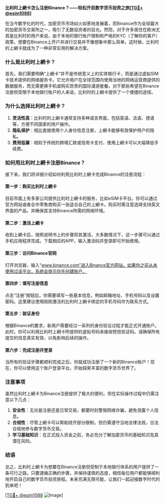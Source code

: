 **比利时上網卡怎么注册Binance？——轻松开启数字货币投资之旅[[TG💪+ @esim1088](https://t.me/s/esim1088)]**

在当今数字化的时代，加密货币市场如火如荼地发展着，而Binance作为全球最大的加密货币交易所之一，吸引了无数投资者的目光。然而，对于许多居住在欧洲尤其是比利时的用户来说，由于本地的银行账户限制和严格的KYC（了解你的客户）政策，想要在Binance上开户并进行交易并不像想象中那么简单。这时候，比利时的上網卡就成为了一种非常实用的解决方案。

### 什么是比利时上網卡？

首先，我们需要明确“上網卡”并不是传统意义上的实体银行卡，而是通过虚拟SIM卡技术提供的网络服务卡。它允许用户在全球范围内使用当地的网络运营商提供的数据服务，而无需更换手机或购买昂贵的国际漫游套餐。对于那些希望在Binance注册但受限于本地银行账户的人来说，比利时的上網卡提供了一个便捷的途径。

### 为什么选择比利时上網卡？

1. **灵活性高**：比利时的上網卡通常支持多种语言界面，包括英语、法语、德语等，方便不同国家的用户操作。
2. **隐私保护**：相比直接使用个人身份信息注册，上網卡能够有效保护用户的隐私。
3. **费用低廉**：相较于传统的跨境汇款或信用卡支付，使用上網卡可以大幅降低手续费。

### 如何用比利时上網卡注册Binance？

接下来，我们将详细介绍如何利用比利时上網卡完成Binance的注册流程：

#### 第一步：购买比利时上網卡

目前市面上有多家公司提供比利时上網卡的服务，比如eSIM卡平台。你可以通过官方网站或者合作零售商购买一张适合自己的上網卡。购买时需注意选择支持英文界面的产品，并确保其支持Binance所需的网络环境。

#### 第二步：激活上網卡

收到上網卡后，按照说明书上的步骤将其激活。大多数情况下，这一步骤可以通过手机应用程序完成。下载相应的APP，输入激活码并登录即可开始使用。

#### 第三步：访问Binance官网

打开浏览器，输入“www.binance.com”进入Binance官方网站。如果你之前从未使用过该平台，系统会提示你先创建账户。

#### 第四步：填写注册信息

点击“注册”按钮后，你需要填写一些基本信息，例如邮箱地址、手机号码以及设置密码。这里建议使用刚刚激活的比利时上網卡绑定的手机号码作为联系方式。

#### 第五步：验证身份

根据Binance的要求，新用户需要经过一系列的身份验证过程才能正式开通账户。此时，你可以利用比利时上網卡所提供的虚拟号码来接收短信验证码。请确保所有提交的信息真实有效，以免影响后续的操作。

#### 第六步：完成注册并登录

当所有的验证步骤都顺利完成之后，你就成功注册了一个新的Binance账户！现在，你可以使用这个账户登录平台，开始探索丰富的数字货币世界了。

### 注意事项

虽然比利时上網卡为Binance注册提供了极大的便利，但在实际操作过程中仍需注意以下几点：

1. **安全性**：无论是注册还是日常交易，都要时刻警惕网络诈骗，避免泄露个人信息。
2. **合规性**：尽管上網卡可以帮助绕开部分限制，但仍需遵守当地法律法规，合法合规地参与数字货币交易。
3. **学习基础知识**：在正式投入资金之前，务必充分了解加密货币的基础知识及其潜在风险。

### 结语

总之，比利时上網卡为想要在Binance注册但受制于本地银行体系的用户提供了一条可行之路。只要遵循正确的步骤，并保持谨慎的态度，相信每位用户都能够顺利地开启自己的数字货币投资旅程。未来充满无限可能，让我们一起迎接数字时代的到来吧！

[[TG💪+ @esim1088](https://t.me/s/esim1088) ![Image](https://i.postimg.cc/4NQfJmqS/Snipaste-2025-05-13-00-14-12.png)]